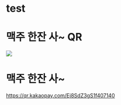 # test


# 맥주 한잔 사~ QR
<img src="https://user-images.githubusercontent.com/16822641/109461495-913fc480-7aa5-11eb-9d0e-aff762669f98.gif"/>

# 맥주 한잔 사~
https://qr.kakaopay.com/Ej8SdZ3gS1f407140
